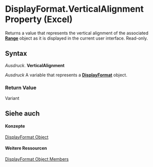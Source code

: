 
# DisplayFormat.VerticalAlignment Property (Excel)

Returns a value that represents the vertical alignment of the associated  **[Range](b8207778-0dcc-4570-1234-f130532cc8cd.md)** object as it is displayed in the current user interface. Read-only.


## Syntax

 _Ausdruck_. **VerticalAlignment**

 _Ausdruck_ A variable that represents a **[DisplayFormat](c70b5d7f-adf1-e539-a32d-12c920af7c7e.md)** object.


### Return Value

Variant


## Siehe auch


#### Konzepte


[DisplayFormat Object](c70b5d7f-adf1-e539-a32d-12c920af7c7e.md)
#### Weitere Ressourcen


[DisplayFormat Object Members](http://msdn.microsoft.com/library/fdcc9aec-9575-4530-059c-39559986b387%28Office.15%29.aspx)